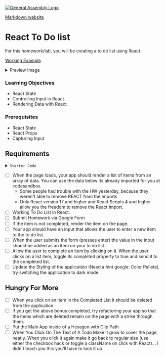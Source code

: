 [![General Assembly Logo](https://camo.githubusercontent.com/1a91b05b8f4d44b5bbfb83abac2b0996d8e26c92/687474703a2f2f692e696d6775722e636f6d2f6b6538555354712e706e67)](https://generalassemb.ly)

[Markdown website](https://seir-erica-sfs.herokuapp.com/react-fundamentals/week-13/day-2/lecture-materials/handling-form-inputs/#react-to-do-list)

# React To Do list

For this homework/lab, you will be creating a to do list using React.

[Working Example](https://yxr29.csb.app/)

<details>
  <summary>Preview Image</summary>
  
![Working Example](https://i.imgur.com/47LwvRJ.png)

</details>

### Learning Objectives

- React State
- Controlling Input in React
- Rendering Data with React

### Prerequisites

- React State
- React Props
- Capturing Input

## Requirements

<details>
  <summary><code>Starter Code</code></summary>
  
 ```text
const toDoListData = [
  {
    title: "Learn more about React",
    completed: true /*Notice That I say true and look where I am on the page when you look at the starter code */
  },
  {
    title: "Write a new Component",
    completed: false
  },
  {
    title: "Add some style",
    completed: false
  }
];
```

</details>

- [ ] When the page loads, your app should render a list of items from an array of data. You can use the data below its already imported for you at codesandbox.
  - Some people had trouble with the HW yesterday, because they weren't able to remove REACT from the imports
  - Only React version 17 and higher and React Scripts 4 and higher allow you the freedom to remove the React Import.
- [ ] Working To Do List in React.
- [ ] Submit Homework via Google Form
- [ ] If the item is not completed, render the item on the page.
- [ ] Your app should have an input that allows the user to enter a new item to the to do list.
- [ ] When the user submits the form (presses enter) the value in the input should be added as an item on your to do list.
- [ ] Allow the user to complete an item by clicking on it. When the user clicks on a list item, toggle its completed property to true and send it to the completed list.
- [ ] Update the Styling of the application (Need a hint google: Color Pallete), try switching the application to dark mode

## Hungry For More

- [ ] When you click on an item in the Completed List it should be deleted from the application
- [ ] If you get the above bonus completed, try refactoring your app so that the items which are deleted remain on the page with a strike through them.
- [ ] Put the Main App inside of a Hexagon with Clip Path
- [ ] When You Click On The Text of A Todo Make it grow to cover the page, neatly. When you click it again make it go back to regular size (use either the checkbox hack or toggle a className on click with React)... I didn't teach you this you'll have to look it up
